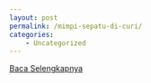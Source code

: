 ```yaml
---
layout: post
permalink: /mimpi-sepatu-di-curi/
categories:
    - Uncategorized
---
```


[Baca Selengkapnya](/09)